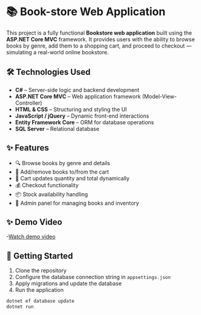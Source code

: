 ﻿# 📚 Book-store Web Application

This project is a fully functional **Bookstore web application** built using the **ASP.NET Core MVC** framework. It provides users with the ability to browse books by genre, add them to a shopping cart, and proceed to checkout — simulating a real-world online bookstore.

## 🛠 Technologies Used

- **C#** – Server-side logic and backend development
- **ASP.NET Core MVC** – Web application framework (Model-View-Controller)
- **HTML & CSS** – Structuring and styling the UI
- **JavaScript / jQuery** – Dynamic front-end interactions
- **Entity Framework Core** – ORM for database operations
- **SQL Server** – Relational database

## ✨ Features

- 🔍 Browse books by genre and details
- 🛒 Add/remove books to/from the cart
- 🧮 Cart updates quantity and total dynamically
- 💰 Checkout functionality
- 📦 Stock availability handling
- 👤 Admin panel for managing books and inventory

## ✨ Demo Video
-[Watch demo video](https://drive.google.com/file/d/1C-zzGpW46xkpokYlz_0nlTOTqO32Ukak/view?usp=sharing)


## 🚀 Getting Started

1. Clone the repository
2. Configure the database connection string in `appsettings.json`
3. Apply migrations and update the database
4. Run the application

```bash
dotnet ef database update
dotnet run
